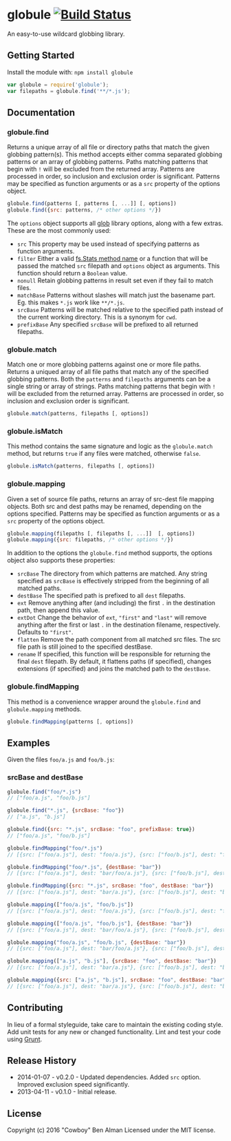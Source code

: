 # globule [![Build Status](https://secure.travis-ci.org/cowboy/node-globule.png?branch=master)](http://travis-ci.org/cowboy/node-globule)

An easy-to-use wildcard globbing library.

## Getting Started
Install the module with: `npm install globule`

```javascript
var globule = require('globule');
var filepaths = globule.find('**/*.js');
```

## Documentation

### globule.find
Returns a unique array of all file or directory paths that match the given globbing pattern(s). This method accepts either comma separated globbing patterns or an array of globbing patterns. Paths matching patterns that begin with `!` will be excluded from the returned array. Patterns are processed in order, so inclusion and exclusion order is significant. Patterns may be specified as function arguments or as a `src` property of the options object.

```js
globule.find(patterns [, patterns [, ...]] [, options])
globule.find({src: patterns, /* other options */})
```

The `options` object supports all [glob][] library options, along with a few extras. These are the most commonly used:

* `src` This property may be used instead of specifying patterns as function arguments.
* `filter` Either a valid [fs.Stats method name](http://nodejs.org/docs/latest/api/fs.html#fs_class_fs_stats) or a function that will be passed the matched `src` filepath and `options` object as arguments. This function should return a `Boolean` value.
* `nonull` Retain globbing patterns in result set even if they fail to match files.
* `matchBase` Patterns without slashes will match just the basename part. Eg. this makes `*.js` work like `**/*.js`.
* `srcBase` Patterns will be matched relative to the specified path instead of the current working directory. This is a synonym for `cwd`.
* `prefixBase` Any specified `srcBase` will be prefixed to all returned filepaths.

[glob]: https://github.com/isaacs/node-glob

### globule.match
Match one or more globbing patterns against one or more file paths. Returns a uniqued array of all file paths that match any of the specified globbing patterns. Both the `patterns` and `filepaths` arguments can be a single string or array of strings. Paths matching patterns that begin with `!` will be excluded from the returned array. Patterns are processed in order, so inclusion and exclusion order is significant.

```js
globule.match(patterns, filepaths [, options])
```

### globule.isMatch
This method contains the same signature and logic as the `globule.match` method, but returns `true` if any files were matched, otherwise `false`.

```js
globule.isMatch(patterns, filepaths [, options])
```

### globule.mapping
Given a set of source file paths, returns an array of src-dest file mapping objects. Both src and dest paths may be renamed, depending on the options specified. Patterns may be specified as function arguments or as a `src` property of the options object.

```js
globule.mapping(filepaths [, filepaths [, ...]]  [, options])
globule.mapping({src: filepaths, /* other options */})
```

In addition to the options the `globule.find` method supports, the options object also supports these properties:

* `srcBase` The directory from which patterns are matched. Any string specified as `srcBase` is effectively stripped from the beginning of all matched paths.
* `destBase` The specified path is prefixed to all `dest` filepaths.
* `ext` Remove anything after (and including) the first `.` in the destination path, then append this value.
* `extDot` Change the behavior of `ext`, `"first"` and `"last"` will remove anything after the first or last `.` in the destination filename, respectively. Defaults to `"first"`.
* `flatten` Remove the path component from all matched src files. The src file path is still joined to the specified destBase.
* `rename` If specified, this function will be responsible for returning the final `dest` filepath. By default, it flattens paths (if specified), changes extensions (if specified) and joins the matched path to the `destBase`.

### globule.findMapping
This method is a convenience wrapper around the `globule.find` and `globule.mapping` methods.

```js
globule.findMapping(patterns [, options])
```


## Examples

Given the files `foo/a.js` and `foo/b.js`:

### srcBase and destBase

```js
globule.find("foo/*.js")
// ["foo/a.js", "foo/b.js"]

globule.find("*.js", {srcBase: "foo"})
// ["a.js", "b.js"]

globule.find({src: "*.js", srcBase: "foo", prefixBase: true})
// ["foo/a.js", "foo/b.js"]
```

```js
globule.findMapping("foo/*.js")
// [{src: ["foo/a.js"], dest: "foo/a.js"}, {src: ["foo/b.js"], dest: "foo/b.js"}]

globule.findMapping("foo/*.js", {destBase: "bar"})
// [{src: ["foo/a.js"], dest: "bar/foo/a.js"}, {src: ["foo/b.js"], dest: "bar/foo/b.js"}]

globule.findMapping({src: "*.js", srcBase: "foo", destBase: "bar"})
// [{src: ["foo/a.js"], dest: "bar/a.js"}, {src: ["foo/b.js"], dest: "bar/b.js"}]
```

```js
globule.mapping(["foo/a.js", "foo/b.js"])
// [{src: ["foo/a.js"], dest: "foo/a.js"}, {src: ["foo/b.js"], dest: "foo/b.js"}]

globule.mapping(["foo/a.js", "foo/b.js"], {destBase: "bar"})
// [{src: ["foo/a.js"], dest: "bar/foo/a.js"}, {src: ["foo/b.js"], dest: "bar/foo/b.js"}]

globule.mapping("foo/a.js", "foo/b.js", {destBase: "bar"})
// [{src: ["foo/a.js"], dest: "bar/foo/a.js"}, {src: ["foo/b.js"], dest: "bar/foo/b.js"}]

globule.mapping(["a.js", "b.js"], {srcBase: "foo", destBase: "bar"})
// [{src: ["foo/a.js"], dest: "bar/a.js"}, {src: ["foo/b.js"], dest: "bar/b.js"}]

globule.mapping({src: ["a.js", "b.js"], srcBase: "foo", destBase: "bar"})
// [{src: ["foo/a.js"], dest: "bar/a.js"}, {src: ["foo/b.js"], dest: "bar/b.js"}]
```

## Contributing
In lieu of a formal styleguide, take care to maintain the existing coding style. Add unit tests for any new or changed functionality. Lint and test your code using [Grunt](http://gruntjs.com/).

## Release History
- 2014-01-07 - v0.2.0 - Updated dependencies. Added `src` option. Improved exclusion speed significantly.
- 2013-04-11 - v0.1.0 - Initial release.

## License
Copyright (c) 2016 "Cowboy" Ben Alman
Licensed under the MIT license.
